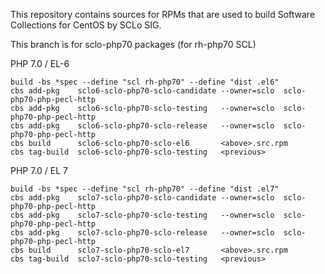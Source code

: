 This repository contains sources for RPMs that are used
to build Software Collections for CentOS by SCLo SIG.

This branch is for sclo-php70 packages (for rh-php70 SCL)


PHP 7.0 / EL-6

    build -bs *spec --define "scl rh-php70" --define "dist .el6"
    cbs add-pkg    sclo6-sclo-php70-sclo-candidate --owner=sclo  sclo-php70-php-pecl-http
    cbs add-pkg    sclo6-sclo-php70-sclo-testing   --owner=sclo  sclo-php70-php-pecl-http
    cbs add-pkg    sclo6-sclo-php70-sclo-release   --owner=sclo  sclo-php70-php-pecl-http
    cbs build      sclo6-sclo-php70-sclo-el6       <above>.src.rpm
    cbs tag-build  sclo6-sclo-php70-sclo-testing   <previous>

PHP 7.0 / EL 7

    build -bs *spec --define "scl rh-php70" --define "dist .el7"
    cbs add-pkg    sclo7-sclo-php70-sclo-candidate --owner=sclo  sclo-php70-php-pecl-http
    cbs add-pkg    sclo7-sclo-php70-sclo-testing   --owner=sclo  sclo-php70-php-pecl-http
    cbs add-pkg    sclo7-sclo-php70-sclo-release   --owner=sclo  sclo-php70-php-pecl-http
    cbs build      sclo7-sclo-php70-sclo-el7       <above>.src.rpm
    cbs tag-build  sclo7-sclo-php70-sclo-testing   <previous>


